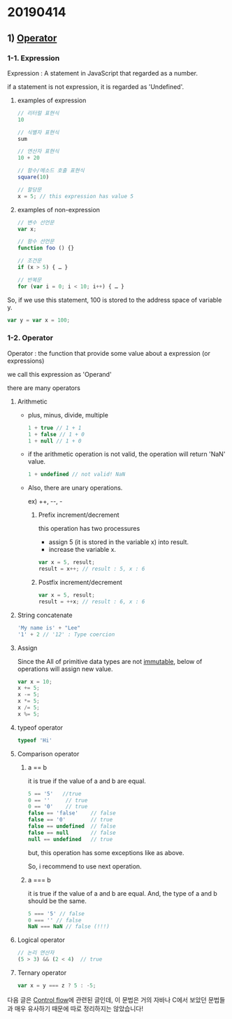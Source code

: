 # 20190414

## 1) [Operator](<https://poiemaweb.com/js-operator>)

### 1-1. Expression

Expression : A statement in JavaScript that regarded as a number.

if a statement is not expression, it is regarded as 'Undefined'.

1. examples of expression

   ```javascript
   // 리터럴 표현식
   10
   
   // 식별자 표현식
   sum
   
   // 연산자 표현식
   10 + 20
   
   // 함수/메소드 호출 표현식
   square(10)
   
   // 할당문
   x = 5; // this expression has value 5
   ```

2. examples of non-expression

   ```javascript
   // 변수 선언문
   var x;
   
   // 함수 선언문
   function foo () {}
   
   // 조건문
   if (x > 5) { … }
   
   // 반복문
   for (var i = 0; i < 10; i++) { … }
   ```

So, if we use this statement, 100 is stored to the address space of variable y.

```javascript
var y = var x = 100;
```

### 1-2. Operator

Operator : the function that provide some value about a expression (or expressions) 

we call this expression as 'Operand'

there are many operators

1. Arithmetic

   * plus, minus, divide, multiple

     ```javascript
     1 + true // 1 + 1
     1 + false // 1 + 0
     1 + null // 1 + 0
     ```

   * if the arithmetic operation is not valid, the operation will return 'NaN' value.

     ```javascript
     1 + undefined // not valid! NaN
     ```

   * Also, there are unary operations.

     ex) ++, --, -

     1. Prefix increment/decrement

        this operation has two processures

        * assign 5 (it is stored in the variable x) into result.
        * increase the variable x.

        ```javascript
        var x = 5, result;
        result = x++; // result : 5, x : 6
        ```

     2. Postfix increment/decrement

        ```javascript
        var x = 5, result;
        result = ++x; // result : 6, x : 6
        ```

2. String concatenate

   ```javascript
   'My name is' + "Lee"
   '1' + 2 // '12' : Type coercion
   ```

3. Assign

   Since the All of primitive data types are not [immutable](<https://poiemaweb.com/js-immutability>), below of operations will assign new value.

   ```javascript
   var x = 10;
   x += 5; 
   x -= 5; 
   x *= 5; 
   x /= 5; 
   x %= 5;
   ```

4. typeof operator

   ```javascript
   typeof 'Hi'
   ```

5. Comparison operator

   1. a == b

      it is true if the value of a and b are equal. 

      ```javascript
      5 == '5'   //true
      0 == ''     // true
      0 == '0'    // true
      false == 'false'    // false
      false == '0'        // true
      false == undefined  // false
      false == null       // false
      null == undefined   // true
      ```

      but, this operation has some exceptions like as above.

      So, i recommend to use next operation.

   2. a === b

      it is true if the value of a and b are equal. And, the type of a and b should be the same.

      ```javascript
      5 === '5' // false
      0 === '' // false
      NaN === NaN // false (!!!)
      ```

6. Logical operator

   ```javascript
   // 논리 연산자
   (5 > 3) && (2 < 4)  // true
   ```

7. Ternary operator

   ```javascript
   var x = y === z ? 5 : -5;
   ```

   

다음 글은 [Control flow](<https://poiemaweb.com/js-control-flow>)에 관련된 글인데, 이 문법은 거의 자바나 C에서 보았던 문법들과 매우 유사하기 때문에 따로 정리하지는 않았습니다!


